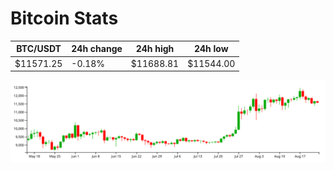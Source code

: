 # Bitcoin Stats

BTC/USDT|24h change|24h high|24h low|
|---|---|---|---|
|$11571.25|-0.18%|$11688.81|$11544.00|

<img src="./chart.svg">
